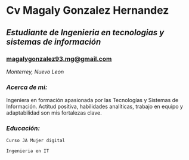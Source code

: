 # Cv Magaly Gonzalez Hernandez 

## *Estudiante de Ingenieria en tecnologias y sistemas de información*


### magalygonzalez93.mg@gmail.com
*Monterrey, Nuevo Leon*

### **_Acerca de mi:_** 
Ingeniera en formación apasionada por las Tecnologías y Sistemas de Información. Actitud positiva, habilidades analíticas, trabajo en equipo y adaptabilidad son mis fortalezas clave.

### **_Educación:_**

    Curso JA Mujer digital

    Ingenieria en IT 


